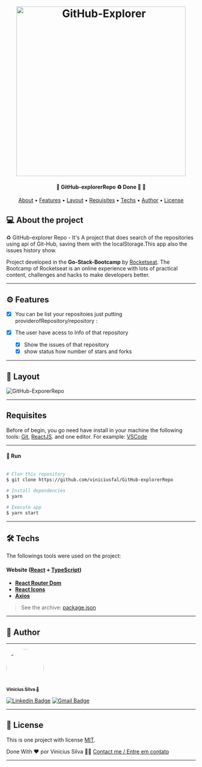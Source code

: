 
  
 
</p>
<h1 align="center">
    <img width="450px" alt="GitHub-Explorer" title="#GitHub-Explorer" src="https://xesque.rocketseat.dev/platform/1587379765556-attachment.svg" />
</h1> 


<h4 align="center" > 
	🚧  GitHub-explorerRepo ♻️ Done 🚀 🚧
</h4>

<p align="center">
 <a href="#-About-the-project">About</a> •
 <a href="#-Features">Features</a> •
 <a href="#-layout">Layout</a> • 
 <a href="#-Run">Requisites</a> • 
 <a href="#-Techs">Techs</a> • 
 <a href="#-author">Author</a> • 
 <a href="#user-content--license">License</a>
</p>


## 💻 About the project

♻️ GitHub-explorer Repo - It's A project that does search of the repositories using api of Git-Hub, saving them with the localStorage.This app also the issues history show.


Project developed in the **Go-Stack-Bootcamp** by [Rocketseat](https://blog.rocketseat.com.br/).
The Bootcamp of Rocketseat is an online experience with lots of practical content, challenges and hacks to make developers better.

---


## ⚙️ Features

- [x] You can be list your repositoies just putting providerofRepository/repository  :

- [x] The user have acess to Info of that repository
  - [x] Show the issues of that repository
  - [x] show status how number of stars and forks

---

## 🎨 Layout

![GitHub-ExporerRepo](https://user-images.githubusercontent.com/74741895/109909091-416b2400-7c84-11eb-951d-abe24b839278.gif)


---

## Requisites

Before of begin, you go need have  install in your machine the following tools:
[Git](https://git-scm.com), [ReactJS](https://reactjs.org/). 
and one editor. For example: [VSCode](https://code.visualstudio.com/)


---

#### 🎲 Run

```bash

# Clon this repository
$ git clone https://github.com/viniciusfal/GitHub-explorerRepo

# Install dependencies
$ yarn
 
# Execute app
$ yarn start

```

---
## 🛠 Techs
The followings tools were used on the project:

#### **Website**  ([React](https://reactjs.org/)  +  [TypeScript](https://www.typescriptlang.org/))

-   **[React Router Dom](https://github.com/ReactTraining/react-router/tree/master/packages/react-router-dom)**
-   **[React Icons](https://react-icons.github.io/react-icons/)**
-   **[Axios](https://github.com/axios/axios)**


> See the archive: [package.json](https://github.com/viniciusfal/GitHub-explorerRepo/blob/main/package.json)



---

## 🦸 Author
---

<a href="https://github.com/viniciusfal">
 <img style="border-radius: 50%;" src=https://avatars.githubusercontent.com/u/74741895?s=96&v=4" width="100px;" alt=""/>
 <br />
 <sub><b>Vinicius Silva 🚀</b></sub> 
 <br />
    
 [![Linkedin Badge](https://img.shields.io/badge/-Vinicius-blue?style=flat-square&logo=Linkedin&logoColor=white&link=https://www.linkedin.com/in/vinicius-dev-silva/)](https://www.linkedin.com/in/vinicius-dev-silva/)
 [![Gmail Badge](https://img.shields.io/badge/-viniciusoficialc20@gmail.com-c14438?style=flat-square&logo=Gmail&logoColor=white&link=mailto:viniciusoficialc20@gmail.com)](mailto:viniciusoficialc20@gmail.com)

---
## 📝 License

This is one project with license [MIT](./LICENSE).

Done With ❤️ por Vinicius Silva 👋🏽 [Contact me / Entre em contato](https://www.linkedin.com/in/vinicius-dev-silva/)

---

